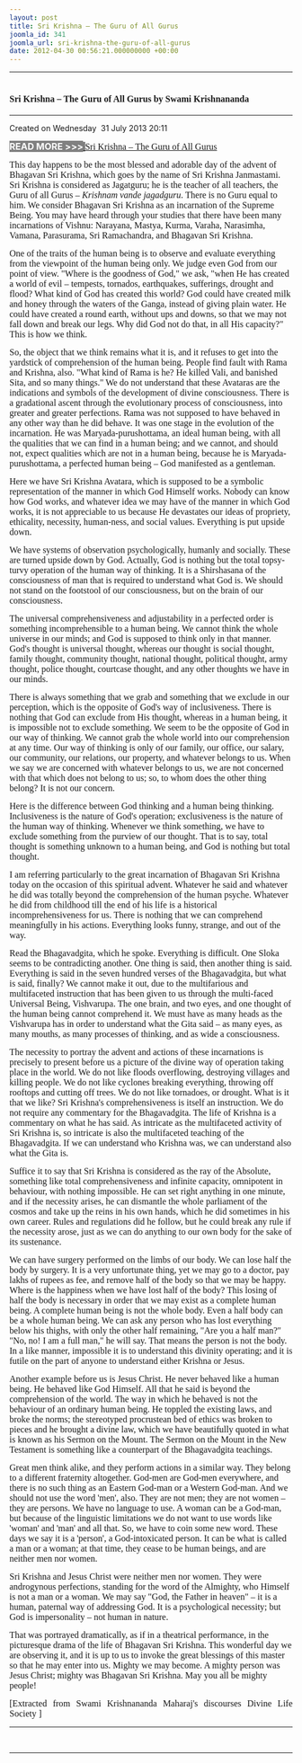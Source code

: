 ```yaml
---
layout: post
title: Sri Krishna – The Guru of All Gurus
joomla_id: 341
joomla_url: sri-krishna-the-guru-of-all-gurus
date: 2012-04-30 00:56:21.000000000 +00:00
---
```

<hr />
<h1><span style="font-size: 12pt; font-family: book antiqua,palatino;">Sri Krishna – The Guru of All Gurus by Swami Krishnananda</span></h1>
<hr />
<p>Created on Wednesday&nbsp; 31 July 2013 20:11</p>
<div id="discText">
<div id="discText">
<div id="discText">
<div id="discText">
<div id="discText">
<div id="discText">
<div id="discText">
<div id="discText">
<div id="discText">
<div id="discText">
<div id="discText">
<div id="discText">
<div id="discText">
<p><span style="font-size: 12pt;"><span style="background-color: #ffffff; color: #333333;"><span style="background-color: #808080; color: #ffffff;"><strong>READ MORE &gt;&gt;&gt;</strong></span></span></span><a href="http://www.swami-krishnananda.org/disc/disc_52.html"><span style="background-color: #ffffff; color: #333333;"><span style="background-color: #808080; color: #ffffff;"><strong> </strong></span></span><span style="color: #0000ff;"><span style="color: #0000ff;"></span></span></a><a href="http://www.swami-krishnananda.org/disc/disc_92.html"><span style="font-size: 12pt; font-family: book antiqua,palatino;">Sri Krishna – The Guru of All Gurus</span></a></p>
<div id="discText">
<div id="discText">
<div id="discText">
<div id="discText">
<div id="discText">
<div id="discText">
<div id="discText">
<div id="discText">
<div id="discText">
<div id="discText">
<div id="discText">
<div id="discText">
<div id="discText">
<div id="discText">
<div id="discText2">
<div id="discText">
<div id="discText">
<div id="discText">
<div id="discText">
<div id="discText">
<div id="discText">
<div id="discText">
<div id="discText">
<div id="discText"><span itemprop="articleBody">
<p><span style="font-size: 12pt; font-family: book antiqua,palatino;">This day happens to be the most blessed and adorable day of the advent of Bhagavan Sri Krishna, which goes by the name of Sri Krishna Janmastami. Sri Krishna is considered as Jagatguru; he is the teacher of all teachers, the Guru of all Gurus – <em>Krishnam vande jagadguru</em>. There is no Guru equal to him. We consider Bhagavan Sri Krishna as an incarnation of the Supreme Being. You may have heard through your studies that there have been many incarnations of Vishnu: Narayana, Mastya, Kurma, Varaha, Narasimha, Vamana, Parasurama, Sri Ramachandra, and Bhagavan Sri Krishna.</span></p>
<p><span style="font-size: 12pt; font-family: book antiqua,palatino;">One of the traits of the human being is to observe and evaluate everything from the viewpoint of the human being only. We judge even God from our point of view. "Where is the goodness of God," we ask, "when He has created a world of evil – tempests, tornados, earthquakes, sufferings, drought and flood? What kind of God has created this world? God could have created milk and honey through the waters of the Ganga, instead of giving plain water. He could have created a round earth, without ups and downs, so that we may not fall down and break our legs. Why did God not do that, in all His capacity?" This is how we think.</span></p>
<p><span style="font-size: 12pt; font-family: book antiqua,palatino;">So, the object that we think remains what it is, and it refuses to get into the yardstick of comprehension of the human being. People find fault with Rama and Krishna, also. "What kind of Rama is he? He killed Vali, and banished Sita, and so many things." We do not understand that these Avataras are the indications and symbols of the development of divine consciousness. There is a gradational ascent through the evolutionary process of consciousness, into greater and greater perfections. Rama was not supposed to have behaved in any other way than he did behave. It was one stage in the evolution of the incarnation. He was Maryada-purushottama, an ideal human being, with all the qualities that we can find in a human being; and we cannot, and should not, expect qualities which are not in a human being, because he is Maryada-purushottama, a perfected human being – God manifested as a gentleman.</span></p>
<p><span style="font-size: 12pt; font-family: book antiqua,palatino;">Here we have Sri Krishna Avatara, which is supposed to be a symbolic representation of the manner in which God Himself works. Nobody can know how God works, and whatever idea we may have of the manner in which God works, it is not appreciable to us because He devastates our ideas of propriety, ethicality, necessity, human-ness, and social values. Everything is put upside down.</span></p>
<p><span style="font-size: 12pt; font-family: book antiqua,palatino;">We have systems of observation psychologically, humanly and socially. These are turned upside down by God. Actually, God is nothing but the total topsy-turvy operation of the human way of thinking. It is a Shirshasana of the consciousness of man that is required to understand what God is. We should not stand on the footstool of our consciousness, but on the brain of our consciousness.</span></p>
<p><span style="font-size: 12pt; font-family: book antiqua,palatino;">The universal comprehensiveness and adjustability in a perfected order is something incomprehensible to a human being. We cannot think the whole universe in our minds; and God is supposed to think only in that manner. God's thought is universal thought, whereas our thought is social thought, family thought, community thought, national thought, political thought, army thought, police thought, courtcase thought, and any other thoughts we have in our minds.</span></p>
<p><span style="font-size: 12pt; font-family: book antiqua,palatino;">There is always something that we grab and something that we exclude in our perception, which is the opposite of God's way of inclusiveness. There is nothing that God can exclude from His thought, whereas in a human being, it is impossible not to exclude something. We seem to be the opposite of God in our way of thinking. We cannot grab the whole world into our comprehension at any time. Our way of thinking is only of our family, our office, our salary, our community, our relations, our property, and whatever belongs to us. When we say we are concerned with whatever belongs to us, we are not concerned with that which does not belong to us; so, to whom does the other thing belong? It is not our concern.</span></p>
<p><span style="font-size: 12pt; font-family: book antiqua,palatino;">Here is the difference between God thinking and a human being thinking. Inclusiveness is the nature of God's operation; exclusiveness is the nature of the human way of thinking. Whenever we think something, we have to exclude something from the purview of our thought. That is to say, total thought is something unknown to a human being, and God is nothing but total thought.</span></p>
<p><span style="font-size: 12pt; font-family: book antiqua,palatino;">I am referring particularly to the great incarnation of Bhagavan Sri Krishna today on the occasion of this spiritual advent. Whatever he said and whatever he did was totally beyond the comprehension of the human psyche. Whatever he did from childhood till the end of his life is a historical incomprehensiveness for us. There is nothing that we can comprehend meaningfully in his actions. Everything looks funny, strange, and out of the way.</span></p>
<p><span style="font-size: 12pt; font-family: book antiqua,palatino;">Read the Bhagavadgita, which he spoke. Everything is difficult. One Sloka seems to be contradicting another. One thing is said, then another thing is said. Everything is said in the seven hundred verses of the Bhagavadgita, but what is said, finally? We cannot make it out, due to the multifarious and multifaceted instruction that has been given to us through the multi-faced Universal Being, Vishvarupa. The one brain, and two eyes, and one thought of the human being cannot comprehend it. We must have as many heads as the Vishvarupa has in order to understand what the Gita said – as many eyes, as many mouths, as many processes of thinking, and as wide a consciousness.</span></p>
<p><span style="font-size: 12pt; font-family: book antiqua,palatino;">The necessity to portray the advent and actions of these incarnations is precisely to present before us a picture of the divine way of operation taking place in the world. We do not like floods overflowing, destroying villages and killing people. We do not like cyclones breaking everything, throwing off rooftops and cutting off trees. We do not like tornadoes, or drought. What is it that we like? Sri Krishna's comprehensiveness is itself an instruction. We do not require any commentary for the Bhagavadgita. The life of Krishna is a commentary on what he has said. As intricate as the multifaceted activity of Sri Krishna is, so intricate is also the multifaceted teaching of the Bhagavadgita. If we can understand who Krishna was, we can understand also what the Gita is.</span></p>
<p><span style="font-size: 12pt; font-family: book antiqua,palatino;">Suffice it to say that Sri Krishna is considered as the ray of the Absolute, something like total comprehensiveness and infinite capacity, omnipotent in behaviour, with nothing impossible. He can set right anything in one minute, and if the necessity arises, he can dismantle the whole parliament of the cosmos and take up the reins in his own hands, which he did sometimes in his own career. Rules and regulations did he follow, but he could break any rule if the necessity arose, just as we can do anything to our own body for the sake of its sustenance.</span></p>
<p><span style="font-size: 12pt; font-family: book antiqua,palatino;">We can have surgery performed on the limbs of our body. We can lose half the body by surgery. It is a very unfortunate thing, yet we may go to a doctor, pay lakhs of rupees as fee, and remove half of the body so that we may be happy. Where is the happiness when we have lost half of the body? This losing of half the body is necessary in order that we may exist as a complete human being. A complete human being is not the whole body. Even a half body can be a whole human being. We can ask any person who has lost everything below his thighs, with only the other half remaining, "Are you a half man?" "No, no! I am a full man," he will say. That means the person is not the body. In a like manner, impossible it is to understand this divinity operating; and it is futile on the part of anyone to understand either Krishna or Jesus.</span></p>
<p><span style="font-size: 12pt; font-family: book antiqua,palatino;">Another example before us is Jesus Christ. He never behaved like a human being. He behaved like God Himself. All that he said is beyond the comprehension of the world. The way in which he behaved is not the behaviour of an ordinary human being. He toppled the existing laws, and broke the norms; the stereotyped procrustean bed of ethics was broken to pieces and he brought a divine law, which we have beautifully quoted in what is known as his Sermon on the Mount. The Sermon on the Mount in the New Testament is something like a counterpart of the Bhagavadgita teachings.</span></p>
<p><span style="font-size: 12pt; font-family: book antiqua,palatino;">Great men think alike, and they perform actions in a similar way. They belong to a different fraternity altogether. God-men are God-men everywhere, and there is no such thing as an Eastern God-man or a Western God-man. And we should not use the word 'men', also. They are not men; they are not women – they are persons. We have no language to use. A woman can be a God-man, but because of the linguistic limitations we do not want to use words like 'woman' and 'man' and all that. So, we have to coin some new word. These days we say it is a 'person', a God-intoxicated person. It can be what is called a man or a woman; at that time, they cease to be human beings, and are neither men nor women.</span></p>
<p><span style="font-size: 12pt; font-family: book antiqua,palatino;">Sri Krishna and Jesus Christ were neither men nor women. They were androgynous perfections, standing for the word of the Almighty, who Himself is not a man or a woman. We may say "God, the Father in heaven" – it is a human, paternal way of addressing God. It is a psychological necessity; but God is impersonality – not human in nature.</span></p>
<p><span style="font-size: 12pt; font-family: book antiqua,palatino;">That was portrayed dramatically, as if in a theatrical performance, in the picturesque drama of the life of Bhagavan Sri Krishna. This wonderful day we are observing it, and it is up to us to invoke the great blessings of this master so that he may enter into us. Mighty we may become. A mighty person was Jesus Christ; mighty was Bhagavan Sri Krishna. May you all be mighty people!</span></p>
</span></div>
</div>
</div>
</div>
</div>
</div>
</div>
</div>
</div>
</div>
</div>
</div>
</div>
</div>
</div>
</div>
</div>
</div>
</div>
</div>
</div>
</div>
</div>
</div>
</div>
</div>
</div>
</div>
</div>
</div>
</div>
</div>
</div>
</div>
</div>
</div>
</div>
<p style="text-align: justify; line-height: normal;"><span style="font-size: 12pt; font-family: verdana,geneva;">[Extracted from Swami Krishnananda Maharaj's discourses Divine Life Society ]</span></p>
<hr />
<p>&nbsp;</p>
<hr />
<p>&nbsp;</p>
<div style="position: absolute; left: -40px; top: -25px; width: 1px; height: 1px; overflow: hidden;" data-mce-bogus="1" class="mcePaste" id="_mcePaste">
<h1>The Gospel of the Bhagavadgita</h1>
</div>

